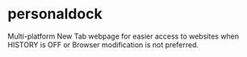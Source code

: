 # personaldock
Multi-platform New Tab webpage for easier access to websites when HISTORY is OFF or Browser modification is not preferred. 
